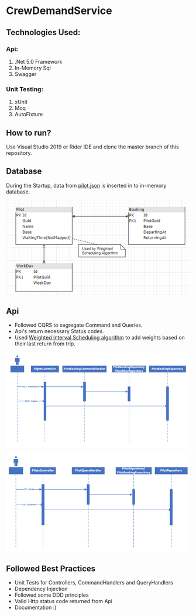 # CrewDemandService

## Technologies Used:

### Api:

1. .Net 5.0 Framework
2. In-Memory Sql
3. Swagger

### Unit Testing:
1. xUnit
2. Moq
3. AutoFixture

## How to run?

Use Visual Studio 2019 or Rider IDE and clone the master branch of this repository.


## Database

During the Startup, data from [pilot.json](/CrewDemandService/Infrastructure/Data/Pilot.json) is inserted in to in-memory database.

![db diagram](Architecture/DbDiagram.png)

## Api

- Followed CQRS to segregate Command and Queries.
- Api's return necessary Status codes.
- Used [Weighted Interval Scheduling algorithm](/CrewDemandService/Api/QueryHandler/PilotQueryHandler.cs#:~:text=private%20IEnumerable%3CPilot%3E%20ApplyScheduleWaitingTime(IEnumerable%3CPilot%3E%20pilots)) to add weights based on their last return from trip.

![pilots sequence diagram](Architecture/FlightsControllerSequence.png)

![flights sequence diagram](Architecture/PilotsControllerSequence.png)

## Followed Best Practices

- Unit Tests for Controllers, CommandHandlers and QueryHandlers
- Dependency Injection
- Followed some DDD principles
- Valid Http status code returned from Api
- Documentation :)

